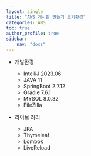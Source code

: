 ```yaml
---
layout: single
title: "AWS 게시판 만들기 초기환경"
categories: AWS
toc: true
author_profile: true
sidebar:
    nav: "docs"
---
```


- 개발환경
    - IntelliJ 2023.06
    - JAVA 11
    - SpringBoot 2.7.12
    - Gradle 7.6.1
    - MYSQL 8.0.32
    - FileZilla
  
- 라이브 러리
    - JPA
    - Thymeleaf
    - Lombok
    - LiveReload

    